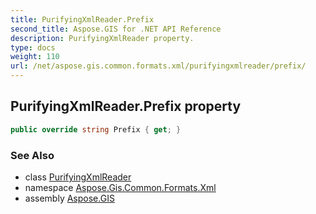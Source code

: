 ```yaml
---
title: PurifyingXmlReader.Prefix
second_title: Aspose.GIS for .NET API Reference
description: PurifyingXmlReader property. 
type: docs
weight: 110
url: /net/aspose.gis.common.formats.xml/purifyingxmlreader/prefix/
---
```

## PurifyingXmlReader.Prefix property

```csharp
public override string Prefix { get; }
```

### See Also

* class [PurifyingXmlReader](../)
* namespace [Aspose.Gis.Common.Formats.Xml](../../purifyingxmlreader/)
* assembly [Aspose.GIS](../../../)


